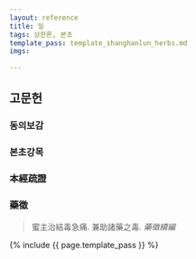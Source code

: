 ```yaml
---
layout: reference
title: 밀
tags: 상한론, 본초
template_pass: template_shanghanlun_herbs.md
imgs:

---
```


## 고문헌

### 동의보감



### 본초강목

### 本經疏證



### 藥徵

> 蜜主治結毒急痛. 兼助諸藥之毒. _藥徵續編_


{% include {{ page.template_pass }} %}
